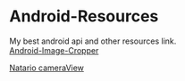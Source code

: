# Android-Resources
My best android api and other resources link.<br>
[Android-Image-Cropper](https://github.com/ArthurHub/Android-Image-Cropper)

[Natario cameraView](https://github.com/natario1/CameraView)
